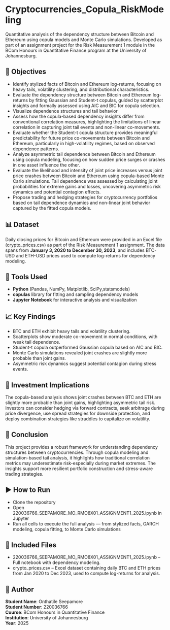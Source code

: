 # Cryptocurrencies_Copula_RiskModeling
Quantitative analysis of the dependency structure between Bitcoin and Ethereum using copula models and Monte Carlo simulations. Developed as part of an assignment project for the Risk Measurement 1 module in the BCom Honours in Quantitative Finance program at the University of Johannesburg.

## 🎯 Objectives
- Identify stylized facts of Bitcoin and Ethereum log-returns, focusing on heavy tails, volatility clustering, and distributional characteristics.
- Evaluate the dependency structure between Bitcoin and Ethereum log-returns by fitting Gaussian and Student-t copulas, guided by scatterplot insights and formally assessed using AIC and BIC for copula selection.
- Visualize dependence structures and tail behavior
- Assess how the copula-based dependency insights differ from conventional correlation measures, highlighting the limitations of linear correlation in capturing joint tail events and non-linear co-movements.
- Evaluate whether the Student-t copula structure provides meaningful predictability for future price co-movements between Bitcoin and Ethereum, particularly in high-volatility regimes, based on observed dependence patterns.
- Analyze asymmetric tail dependence between Bitcoin and Ethereum using copula modeling, focusing on how sudden price surges or crashes in one asset influence the other.
- Evaluate the likelihood and intensity of joint price increases versus joint price crashes between Bitcoin and Ethereum using copula-based Monte Carlo simulations. Tail dependence was assessed by calculating joint probabilities for extreme gains and losses, uncovering asymmetric risk dynamics and potential contagion effects.
- Propose trading and hedging strategies for cryptocurrency portfolios based on tail dependence dynamics and non-linear joint behavior captured by the fitted copula models.

## 📊 Dataset
Daily closing prices for Bitcoin and Ethereum were provided in an Excel file (crypto_prices.csv) as part of the Risk Measurement 1 assignment. The data spans from **January 3, 2020 to December 30, 2023**, and includes BTC-USD and ETH-USD prices used to compute log-returns for dependency modeling.

## 🧠 Tools Used
- **Python** (Pandas, NumPy, Matplotlib, SciPy,statsmodels)
- **copulas** library for fitting and sampling dependency models
- **Jupyter Notebook** for interactive analysis and visualization

## 📈 Key Findings
- BTC and ETH exhibit heavy tails and volatility clustering.
- Scatterplots show moderate co-movement in normal conditions, with weak tail dependence.
- Student-t copula outperformed Gaussian copula based on AIC and BIC.
- Monte Carlo simulations revealed joint crashes are slightly more probable than joint gains.
- Asymmetric risk dynamics suggest potential contagion during stress events.

## 💼 Investment Implications
The copula-based analysis shows joint crashes between BTC and ETH are slightly more probable than joint gains, highlighting asymmetric tail risk. Investors can consider hedging via forward contracts, seek arbitrage during price divergence, use spread strategies for downside protection, and deploy combination strategies like straddles to capitalize on volatility.

## 📝 Conclusion
This project provides a robust framework for understanding dependency structures between cryptocurrencies. Through copula modeling and simulation-based tail analysis, it highlights how traditional correlation metrics may underestimate risk-especially during market extremes. The insights support more resilient portfolio construction and stress-aware trading strategies.

## ▶️ How to Run
- Clone the repository
- Open 220036766_SEEPAMORE_MO_RMO8X01_ASSIGNMENT1_2025.ipynb in Jupyter
- Run all cells to execute the full analysis — from stylized facts, GARCH modeling, copula fitting, to Monte Carlo simulations

## 📂 Included Files
- 220036766_SEEPAMORE_MO_RMO8X01_ASSIGNMENT1_2025.ipynb – Full notebook with dependency modeling.
- crypto_prices.csv – Excel dataset containing daily BTC and ETH prices from Jan 2020 to Dec 2023, used to compute log-returns for analysis.

## 👤 Author
**Student Name**: Onthatile Seepamore  
**Student Number**: 220036766  
**Course**: BCom Honours in Quantitative Finance  
**Institution**: University of Johannesburg  
**Year**: 2025
